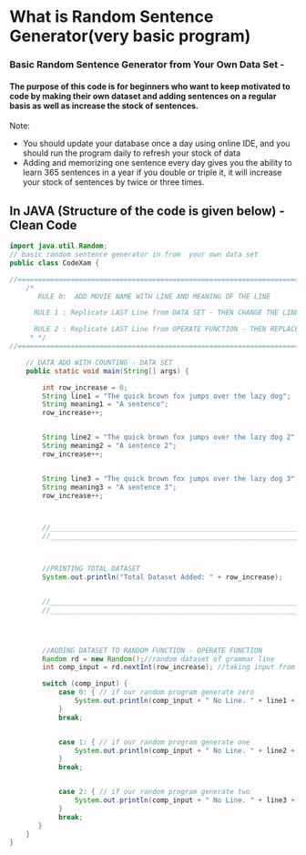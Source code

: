 # What is Random Sentence Generator(very basic program)

### Basic Random Sentence Generator from Your Own Data Set -
#### The purpose of this code is for beginners who want to keep motivated to code by making their own dataset and adding sentences on a regular basis as well as increase the stock of sentences.

Note: 
* You should update your database once a day using online IDE, and you should run the program daily to refresh your stock of data 
* Adding and memorizing one sentence every day gives you the ability to learn 365 sentences in a year if you double or triple it, it will increase your stock of sentences by twice or three times. 

## In JAVA (Structure of the code is given below) - Clean Code

```java
import java.util.Random;
// basic random sentence generator in from  your own data set
public class CodeXam {

//========================================================================================================================================================
    /*
       RULE 0:  ADD MOVIE NAME WITH LINE AND MEANING OF THE LINE

      RULE 1 : Replicate LAST Line from DATA SET - THEN CHANGE THE LINE NUMBER(STRING REFERENCE) TO MATCH THE DATA SET AND ADD YOUR DATA ON THIS STRING

      RULE 2 : Replicate LAST Line from OPERATE FUNCTION - THEN REPLACE THE NEXT NUMBER IN CASE FUNCTION AND CHANGE THE LINE NO(STRING REFERENCE)
     * */
//=======================================================================================================================================================

    // DATA ADD WITH COUNTING - DATA SET
    public static void main(String[] args) {

        int row_increase = 0;
        String line1 = "The quick brown fox jumps over the lazy dog";
        String meaning1 = "A sentence";
        row_increase++;


        String line2 = "The quick brown fox jumps over the lazy dog 2";
        String meaning2 = "A sentence 2";
        row_increase++;


        String line3 = "The quick brown fox jumps over the lazy dog 3";
        String meaning3 = "A sentence 3";
        row_increase++;



        //______________________________________________________________________________________________________________________________
        //______________________________________________________________________________________________________________________________



        //PRINTING TOTAL DATASET
        System.out.println("Total Dataset Added: " + row_increase);


        //______________________________________________________________________________________________________________________________
        //______________________________________________________________________________________________________________________________




        //ADDING DATASET TO RANDOM FUNCTION - OPERATE FUNCTION
        Random rd = new Random();//random dataset of grammar line
        int comp_input = rd.nextInt(row_increase); //taking input from the computer

        switch (comp_input) {
            case 0: { // if our random program generate zero
                System.out.println(comp_input + " No Line. " + line1 + "\n" + "Hinglish meaning of this line  : " + meaning1);
            }
            break;


            case 1: { // if our random program generate one
                System.out.println(comp_input + " No Line. " + line2 + "\n" + "Hinglish meaning of this line  : " + meaning2);
            }
            break;


            case 2: { // if our random program generate two
                System.out.println(comp_input + " No Line. " + line3 + "\n" + "Hinglish meaning of this line  : " + meaning3);
            }
            break;
       }
    }
}


```




